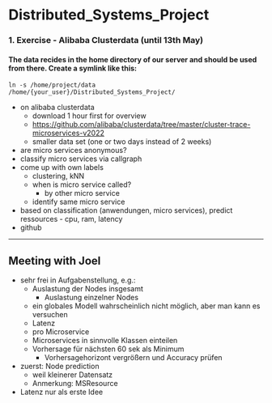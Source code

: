 # Distributed_Systems_Project

### 1. Exercise - Alibaba Clusterdata (until 13th May)
#### The data recides in the home directory of our server and should be used from there. Create a symlink like this:
```console
ln -s /home/project/data /home/{your_user}/Distributed_Systems_Project/
```

- on alibaba clusterdata
	- download 1 hour first for overview
	- https://github.com/alibaba/clusterdata/tree/master/cluster-trace-microservices-v2022
	- smaller data set (one or two days instead of 2 weeks)
- are micro services anonymous?
- classify micro services via callgraph
- come up with own labels
	- clustering, kNN
	- when is micro service called?
		- by other micro service
	- identify same micro service
- based on classification (anwendungen, micro services), predict ressources 
		- cpu, ram, latency
- github
---
## Meeting with Joel
- sehr frei in Aufgabenstellung, e.g.:
	- Auslastung der Nodes insgesamt
		- Auslastung einzelner Nodes
	- ein globales Modell wahrscheinlich nicht möglich, aber man kann es versuchen
	- Latenz
	- pro Microservice
	- Microservices in sinnvolle Klassen einteilen
	- Vorhersage für nächsten 60 sek als Minimum
		- Vorhersagehorizont vergrößern und Accuracy prüfen
- zuerst: Node prediction
	- weil kleinerer Datensatz
	- Anmerkung: MSResource
- Latenz nur als erste Idee
